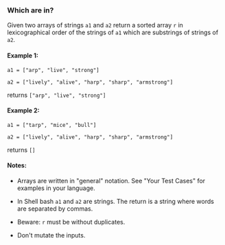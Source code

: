 ### Which are in?

Given two arrays of strings `a1` and `a2` return a sorted array `r` in lexicographical order of the strings of `a1` which are substrings of strings of `a2`.

#### Example 1:
`a1 = ["arp", "live", "strong"]`

`a2 = ["lively", "alive", "harp", "sharp", "armstrong"]`

returns `["arp", "live", "strong"]`

#### Example 2:
`a1 = ["tarp", "mice", "bull"]`

`a2 = ["lively", "alive", "harp", "sharp", "armstrong"]`

returns `[]`

#### Notes:
- Arrays are written in "general" notation. See "Your Test Cases" for examples in your language.

- In Shell bash `a1` and `a2` are strings. The return is a string where words are separated by commas.


- Beware: `r` must be without duplicates.
- Don't mutate the inputs.

